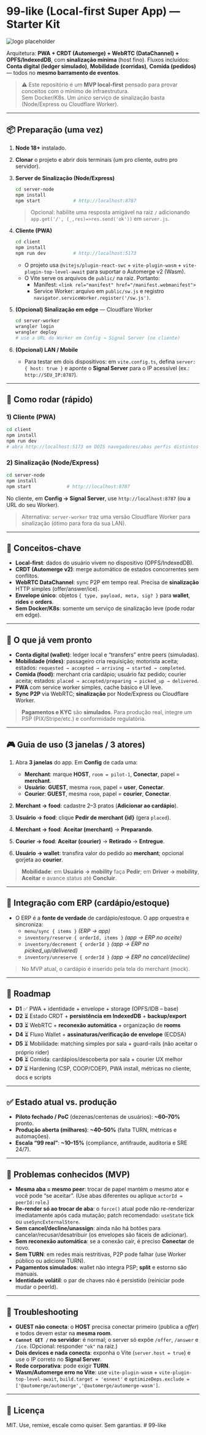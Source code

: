 # 99-like (Local-first Super App) — Starter Kit

![logo placeholder](99-like.gif)

Arquitetura: **PWA + CRDT (Automerge) + WebRTC (DataChannel) + OPFS/IndexedDB**, com **sinalização mínima** (host fino).
Fluxos incluídos: **Conta digital (ledger simulado)**, **Mobilidade (corridas)**, **Comida (pedidos)** — todos no **mesmo barramento de eventos**.

> ⚠️ Este repositório é um **MVP local-first** pensado para provar conceitos com o mínimo de infraestrutura.  
> Sem Docker/K8s. Um *único* serviço de sinalização basta (Node/Express ou Cloudflare Worker).

---

## 📦 Preparação (uma vez)

1. **Node 18+** instalado.  
2. **Clonar** o projeto e abrir dois terminais (um pro cliente, outro pro servidor).
3. **Server de Sinalização (Node/Express)**  
   ```bash
   cd server-node
   npm install
   npm start            # http://localhost:8787
   ```
   > Opcional: habilite uma resposta amigável na raiz `/` adicionando `app.get('/', (_,res)=>res.send('ok'))` em `server.js`.

4. **Cliente (PWA)**
   ```bash
   cd client
   npm install
   npm run dev          # http://localhost:5173
   ```
   - O projeto usa `@vitejs/plugin-react-swc` + `vite-plugin-wasm` + `vite-plugin-top-level-await` para suportar o Automerge v2 (Wasm).
   - O Vite serve os arquivos de `public/` na raiz. Portanto:
     - Manifest: `<link rel="manifest" href="/manifest.webmanifest">`
     - Service Worker: arquivo em `public/sw.js` e registro `navigator.serviceWorker.register('/sw.js')`.

5. **(Opcional) Sinalização em edge** — Cloudflare Worker
   ```bash
   cd server-worker
   wrangler login
   wrangler deploy
   # use a URL do Worker em Config → Signal Server (no cliente)
   ```

6. **(Opcional) LAN / Mobile**
   - Para testar em dois dispositivos: em `vite.config.ts`, defina `server: { host: true }` e aponte o **Signal Server** para o IP acessível (ex.: `http://SEU_IP:8787`).

---

## 🚀 Como rodar (rápido)

### 1) Cliente (PWA)
```bash
cd client
npm install
npm run dev
# abra http://localhost:5173 em DOIS navegadores/abas perfis distintos para simular atores diferentes
```

### 2) Sinalização (Node/Express)
```bash
cd server-node
npm install
npm start             # http://localhost:8787
```
No cliente, em **Config → Signal Server**, use `http://localhost:8787` (ou a URL do seu Worker).

> Alternativa: `server-worker` traz uma versão Cloudflare Worker para sinalização (ótimo para fora da sua LAN).

---

## 🧠 Conceitos-chave

- **Local-first**: dados do usuário vivem no dispositivo (OPFS/IndexedDB).  
- **CRDT (Automerge v2)**: merge automático de estados concorrentes sem conflitos.  
- **WebRTC DataChannel**: sync P2P em tempo real. Precisa de **sinalização** HTTP simples (offer/answer/ice).  
- **Envelope único**: objetos `{ type, payload, meta, sig? }` para **wallet**, **rides** e **orders**.  
- **Sem Docker/K8s**: somente um serviço de sinalização leve (pode rodar em edge).

---

## 🧩 O que já vem pronto

- **Conta digital (wallet)**: ledger local e “transfers” entre peers (simuladas).  
- **Mobilidade (rides)**: passageiro cria requisição; motorista aceita; estados: `requested → accepted → arriving → started → completed`.  
- **Comida (food)**: merchant cria cardápio; usuário faz pedido; courier aceita; estados: `placed → accepted/preparing → picked_up → delivered`.  
- **PWA** com service worker simples, cache básico e UI leve.  
- **Sync P2P** via WebRTC; **sinalização** por Node/Express ou Cloudflare Worker.

> **Pagamentos e KYC** são **simulados**. Para produção real, integre um PSP (PIX/Stripe/etc.) e conformidade regulatória.

---

## 🎮 Guia de uso (3 janelas / 3 atores)

1. Abra **3 janelas** do app. Em **Config** de cada uma:  
   - **Merchant**: marque **HOST**, `room = pilot-1`, **Conectar**, papel = **merchant**.  
   - **Usuário**: **GUEST**, mesma `room`, papel = **user**, **Conectar**.  
   - **Courier**: **GUEST**, mesma `room`, papel = **courier**, **Conectar**.

2. **Merchant → food**: cadastre 2–3 pratos (**Adicionar ao cardápio**).  
3. **Usuário → food**: clique **Pedir de merchant {id}** (gera `placed`).  
4. **Merchant → food**: **Aceitar (merchant)** → **Preparando**.  
5. **Courier → food**: **Aceitar (courier)** → **Retirado** → **Entregue**.  
6. **Usuário → wallet**: transfira valor do pedido ao **merchant**; opcional gorjeta ao **courier**.

> **Mobilidade**: em **Usuário → mobility** faça **Pedir**; em **Driver → mobility**, **Aceitar** e avance status até **Concluir**.

---

## 🧾 Integração com ERP (cardápio/estoque)

- O ERP é a **fonte de verdade** de cardápio/estoque. O app orquestra e sincroniza:
  - `menu/sync { items }` *(ERP → app)*
  - `inventory/reserve { orderId, items }` *(app → ERP no aceite)*
  - `inventory/decrement { orderId }` *(app → ERP no picked_up/delivered)*
  - `inventory/unreserve { orderId }` *(app → ERP no cancel/decline)*

> No MVP atual, o cardápio é inserido pela tela do merchant (mock).

---

## 🧭 Roadmap

- **D1** ✅ PWA + identidade + envelope + storage (OPFS/IDB – base)  
- **D2** ⏳ Estado CRDT + **persistência em IndexedDB** + **backup/export**  
- **D3** ⏳ WebRTC + **reconexão automática** + organização de **rooms**  
- **D4** ⏳ Fluxo Wallet + **assinaturas/verificação de envelope** (ECDSA)  
- **D5** ⏳ Mobilidade: matching simples por sala + guard-rails (não aceitar o próprio rider)  
- **D6** ⏳ Comida: cardápios/descoberta por sala + courier UX melhor  
- **D7** ⏳ Hardening (CSP, COOP/COEP), PWA install, métricas no cliente, docs e scripts

---

## ✅ Estado atual vs. produção

- **Piloto fechado / PoC** (dezenas/centenas de usuários): **~60–70%** pronto.  
- **Produção aberta (milhares)**: **~40–50%** (falta TURN, métricas e automações).  
- **Escala “99 real”**: **~10–15%** (compliance, antifraude, auditoria e SRE 24/7).

---

## 🐞 Problemas conhecidos (MVP)

- **Mesma aba = mesmo peer**: trocar de papel mantém o mesmo ator e você pode “se aceitar”. (Use abas diferentes ou aplique `actorId = peerId:role`.)  
- **Re-render só ao trocar de aba**: o `force()` atual pode não re-renderizar imediatamente após cada mutação; patch recomendado: `useState` tick ou `useSyncExternalStore`.  
- **Sem cancel/decline/unassign**: ainda não há botões para cancelar/recusar/desatribuir (os envelopes são fáceis de adicionar).  
- **Sem reconexão automática**: se a conexão cair, é preciso **Conectar** de novo.  
- **Sem TURN**: em redes mais restritivas, P2P pode falhar (use Worker público ou adicione TURN).  
- **Pagamentos simulados**: wallet não integra PSP; **split** e estorno são manuais.  
- **Identidade volátil**: o par de chaves não é persistido (reiniciar pode mudar o peerId).

---

## 🧰 Troubleshooting

- **GUEST não conecta**: o **HOST** precisa conectar primeiro (publica a *offer*) e todos devem estar na **mesma room**.  
- **`Cannot GET /` no servidor**: é normal; o server só expõe `/offer`, `/answer` e `/ice`. (Opcional: responder `"ok"` na raiz.)  
- **Dois devices e nada conecta**: exponha o Vite (`server.host = true`) e use o IP correto no **Signal Server**.  
- **Rede corporativa**: pode exigir **TURN**.  
- **Wasm/Automerge erro no Vite**: use `vite-plugin-wasm` + `vite-plugin-top-level-await`, `build.target = 'esnext'` e `optimizeDeps.exclude = ['@automerge/automerge','@automerge/automerge-wasm']`.

---

## 📜 Licença

MIT. Use, remixe, escale como quiser. Sem garantias.
#   9 9 - l i k e  
 